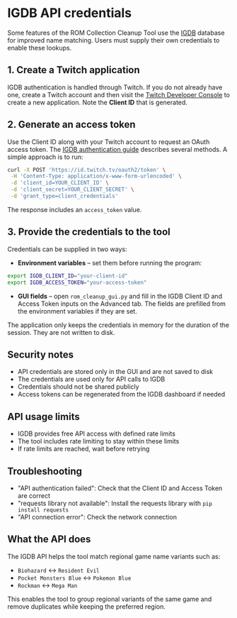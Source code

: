 # IGDB API credentials

Some features of the ROM Collection Cleanup Tool use the [IGDB](https://api-docs.igdb.com/) database for improved name matching. Users must supply their own credentials to enable these lookups.

## 1. Create a Twitch application
IGDB authentication is handled through Twitch. If you do not already have one, create a Twitch account and then visit the [Twitch Developer Console](https://dev.twitch.tv/console/apps) to create a new application. Note the **Client ID** that is generated.

## 2. Generate an access token
Use the Client ID along with your Twitch account to request an OAuth access token. The [IGDB authentication guide](https://api-docs.igdb.com/#authentication) describes several methods. A simple approach is to run:

```bash
curl -X POST 'https://id.twitch.tv/oauth2/token' \
 -H 'Content-Type: application/x-www-form-urlencoded' \
 -d 'client_id=YOUR_CLIENT_ID' \
 -d 'client_secret=YOUR_CLIENT_SECRET' \
 -d 'grant_type=client_credentials'
```

The response includes an `access_token` value.

## 3. Provide the credentials to the tool
Credentials can be supplied in two ways:

* **Environment variables** – set them before running the program:
 ```bash
 export IGDB_CLIENT_ID="your-client-id"
 export IGDB_ACCESS_TOKEN="your-access-token"
 ```
* **GUI fields** – open `rom_cleanup_gui.py` and fill in the IGDB Client ID and Access Token inputs on the Advanced tab. The fields are prefilled from the environment variables if they are set.

The application only keeps the credentials in memory for the duration of the session. They are not written to disk.

## Security notes
- API credentials are stored only in the GUI and are not saved to disk
- The credentials are used only for API calls to IGDB
- Credentials should not be shared publicly
- Access tokens can be regenerated from the IGDB dashboard if needed

## API usage limits
- IGDB provides free API access with defined rate limits
- The tool includes rate limiting to stay within these limits
- If rate limits are reached, wait before retrying

## Troubleshooting
- "API authentication failed": Check that the Client ID and Access Token are correct
- "requests library not available": Install the requests library with `pip install requests`
- "API connection error": Check the network connection

## What the API does
The IGDB API helps the tool match regional game name variants such as:
- `Biohazard` ↔ `Resident Evil`
- `Pocket Monsters Blue` ↔ `Pokemon Blue`
- `Rockman` ↔ `Mega Man`

This enables the tool to group regional variants of the same game and remove duplicates while keeping the preferred region.